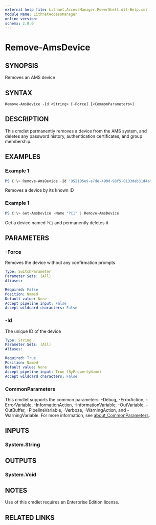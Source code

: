 ```yaml
---
external help file: Lithnet.AccessManager.PowerShell.dll-Help.xml
Module Name: LithnetAccessManager
online version:
schema: 2.0.0
---
```


# Remove-AmsDevice

## SYNOPSIS
Removes an AMS device

## SYNTAX

```
Remove-AmsDevice -Id <String> [-Force] [<CommonParameters>]
```

## DESCRIPTION
This cmdlet permanently removes a device from the AMS system, and deletes any password history, authentication certificates, and group membership.

## EXAMPLES

### Example 1
```powershell
PS C:\> Remove-AmsDevice -Id '952105e9-e7de-499d-98f5-0133deb31d4a'
```

Removes a device by its known ID

### Example 1
```powershell
PS C:\> Get-AmsDevice -Name "PC1" | Remove-AmsDevice
```

Get a device named `PC1` and permanently deletes it

## PARAMETERS

### -Force
Removes the device without any confirmation prompts

```yaml
Type: SwitchParameter
Parameter Sets: (All)
Aliases:

Required: False
Position: Named
Default value: None
Accept pipeline input: False
Accept wildcard characters: False
```

### -Id
The unique ID of the device

```yaml
Type: String
Parameter Sets: (All)
Aliases:

Required: True
Position: Named
Default value: None
Accept pipeline input: True (ByPropertyName)
Accept wildcard characters: False
```

### CommonParameters
This cmdlet supports the common parameters: -Debug, -ErrorAction, -ErrorVariable, -InformationAction, -InformationVariable, -OutVariable, -OutBuffer, -PipelineVariable, -Verbose, -WarningAction, and -WarningVariable. For more information, see [about_CommonParameters](http://go.microsoft.com/fwlink/?LinkID=113216).

## INPUTS

### System.String

## OUTPUTS

### System.Void
## NOTES
Use of this cmdlet requires an Enterprise Edition license.

## RELATED LINKS
